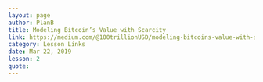 ```yaml
---
layout: page
author: PlanB
title: Modeling Bitcoin’s Value with Scarcity
link: https://medium.com/@100trillionUSD/modeling-bitcoins-value-with-scarcity-91fa0fc03e25
category: Lesson Links
date: Mar 22, 2019
lesson: 2
quote: 
---
```

